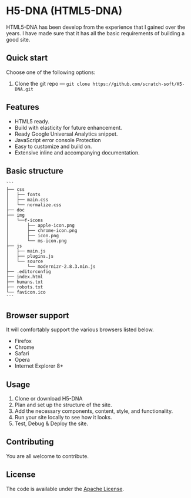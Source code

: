 # H5-DNA (HTML5-DNA)

HTML5-DNA has been develop from the experience that I gained over the years. I have made
sure that it has all the basic requirements of building a good site.

## Quick start

Choose one of the following options:

1.  Clone the git repo — `git clone
    https://github.com/scratch-soft/H5-DNA.git`


## Features

* HTML5 ready.
* Build with elasticity for future enhancement.
* Ready Google Universal Analytics snippet.
* JavaScript error console Protection
* Easy to customize and build on.
* Extensive inline and accompanying documentation.

## Basic structure
    ```
    ├── css
    │   ├── fonts
    │   ├── main.css
    │   └── normalize.css
    ├── doc
    ├── img
    │   └──f-icons
    │       ├── apple-icon.png
    │       ├── chrome-icon.png
    │       ├── icon.png
    │       └── ms-icon.png
    ├── js
    │   ├── main.js
    │   ├── plugins.js
    │   └── source
    │       └── modernizr-2.8.3.min.js
    ├── .editorconfig
    ├── index.html
    ├── humans.txt
    ├── robots.txt
    └── favicon.ico
    ```


## Browser support

It will comfortably support the various browsers listed below.
* Firefox
* Chrome
* Safari
* Opera
* Internet Explorer 8+


## Usage

1. Clone or download H5-DNA
2. Plan and set up the structure of the site.
3. Add the necessary components, content, style, and functionality.
4. Run your site locally to see how it looks.
5. Test, Debug & Deploy the site.


## Contributing

You are all welcome to contribute.


## License

The code is available under the [Apache License](H5-DNA/LICENSE).

